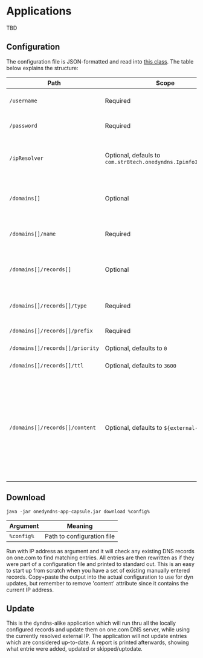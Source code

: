 # Applications

TBD

## Configuration

The configuration file is JSON-formatted and read into [this class](https://github.com/richard-strate/str8tech-onedyndns/blob/master/app/src/main/java/com/str8tech/onedyndns/DyndnsUpdateRequest.java). The table below explains the structure:

Path|Scope|Usage|
-|-|-
`/username`|Required|One.com account user name
`/password`|Required|One.com account user name
`/ipResolver`|Optional, defauls to `com.str8tech.onedyndns.IpinfoIpResolver`|Resolver used to discover external IP address
`/domains[]`|Optional|List of domains managed by the account
`/domains[]/name`|Required|Name of the domain, eg `google.se`
`/domains[]/records[]`|Optional|DNS records inside the domain, eg `www`, `ftp`
`/domains[]/records[]/type`|Required|Record type, eg `A`, `TXT`, see [enum](https://github.com/richard-strate/str8tech-onedyndns/blob/master/client/src/main/java/com/str8tech/onedyndns/client/dns/DnsRecords.java)
`/domains[]/records[]/prefix`|Required|Record priority
`/domains[]/records[]/priority`|Optional, defaults to `0`|Record priority
`/domains[]/records[]/ttl`|Optional, defaults to `3600`|Time-to-live
`/domains[]/records[]/content`|Optional, defaults to `${external-ip}`|Content of the record, eg the IP address. Supports the token `${external-ip}` which is replaced with the externally resolved IPv4 address

## Download

`java -jar onedyndns-app-capsule.jar download %config%`

Argument|Meaning
-|-
`%config%`|Path to configuration file

Run with IP address as argument and it will check any existing DNS records on one.com to find matching entries. All entries are then rewritten as if they were part of a configuration file and printed to standard out. This is an easy to start up from scratch when you have a set of existing manually entered records. Copy+paste the output into the actual configuration to use for dyn updates, but remember to remove 'content' attribute since it contains the current IP address.

## Update

This is the dyndns-alike application which will run thru all the locally configured records and update them on one.com DNS server, while using the currently resolved external IP. The application will not update entries which are considered up-to-date. A report is printed afterwards, showing what entrie were added, updated or skipped/uptodate.
